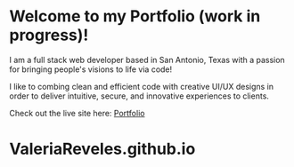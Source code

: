 # Welcome to my Portfolio (work in progress)!

I am a full stack web developer based in San Antonio, Texas with a passion for bringing people's visions to life via code!

I like to combing clean and efficient code with creative UI/UX designs in order to deliver intuitive, secure, and innovative experiences to clients. 

Check out the live site here: [Portfolio](valeriareveles.github.io)


# ValeriaReveles.github.io
